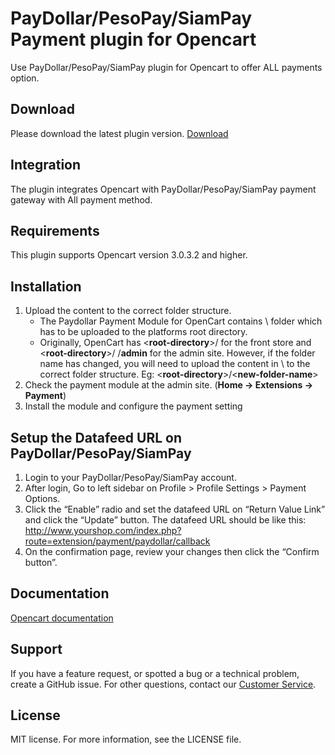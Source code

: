 # PayDollar/PesoPay/SiamPay Payment plugin for Opencart
Use PayDollar/PesoPay/SiamPay plugin for Opencart to offer ALL payments option.

## Download
Please download the latest plugin version. [Download](https://github.com/asiapay-lib/asiapay-OpenCart/releases/latest)

## Integration
The plugin integrates Opencart with PayDollar/PesoPay/SiamPay payment gateway with All payment method.

## Requirements
This plugin supports Opencart version 3.0.3.2 and higher.

## Installation
1.	Upload the content to the correct folder structure.
    - The Paydollar Payment Module for OpenCart contains \ folder which has to be uploaded to the platforms root directory.
    - Originally, OpenCart has <**root-directory**>/ for the front store and <**root-directory**>/ /**admin** for the admin site. However, if the folder name has changed, you will need to upload the content in \ to the correct folder structure. Eg: <**root-directory**>/<**new-folder-name**>
2.	Check the payment module at the admin site. (**Home -> Extensions -> Payment**)
3.	Install the module and configure the payment setting

## Setup the Datafeed URL on PayDollar/PesoPay/SiamPay
 1. Login to your PayDollar/PesoPay/SiamPay account.
 2. After login, Go to left sidebar on Profile > Profile Settings > Payment Options.
 3. Click the “Enable” radio and set the datafeed URL on “Return Value Link” and click the “Update” button. The datafeed URL should be like this: http://www.yourshop.com/index.php?route=extension/payment/paydollar/callback
 4. On the confirmation page, review your changes then click the “Confirm button”.

 ## Documentation
[Opencart documentation](https://github.com/asiapay-lib/asiapay-OpenCart/blob/master/opencart_install_module_screenshots.docx?raw=true)

## Support
If you have a feature request, or spotted a bug or a technical problem, create a GitHub issue. For other questions, contact our [Customer Service](https://www.paydollar.com/en/contactus.html).

## License
MIT license. For more information, see the LICENSE file.
